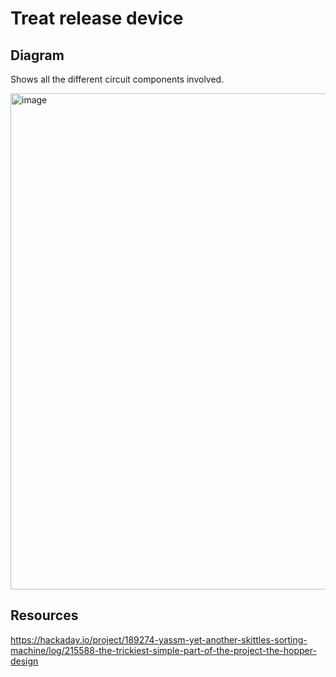 # Treat release device

## Diagram
Shows all the different circuit components involved.

<img width="794" alt="image" src="https://github.com/user-attachments/assets/eb1ecc71-3f7f-43e9-b209-4a1661d17d82">

## Resources

https://hackaday.io/project/189274-yassm-yet-another-skittles-sorting-machine/log/215588-the-trickiest-simple-part-of-the-project-the-hopper-design
